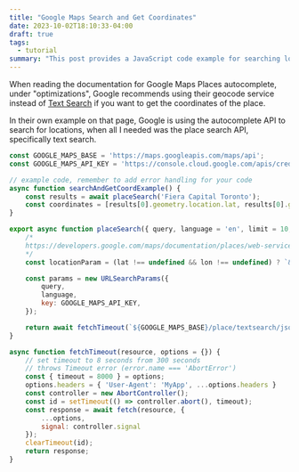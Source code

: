 ```yaml
---
title: "Google Maps Search and Get Coordinates"
date: 2023-10-02T18:10:33-04:00
draft: true
tags:
  - tutorial
summary: "This post provides a JavaScript code example for searching locations and retrieving their coordinates using the Google Maps Place Search API (specifically Text Search), contrary to Google's documentation suggesting the Geocode service for this purpose. It includes a `placeSearch` function utilizing `fetch` with a timeout and demonstrates how to extract latitude and longitude from the results. The author notes Google's example on their documentation page uses the Autocomplete API instead of Text Search for this task."
---
```


When reading the documentation for Google Maps Places autocomplete, under "optimizations", Google recommends using their geocode service instead of [Text Search](https://developers.google.com/maps/documentation/places/web-service/search-text) if you want to get the coordinates of the place.

In their own example on that page, Google is using the autocomplete API to search for locations, when all I needed was the place search API, specifically text search.

```js
const GOOGLE_MAPS_BASE = 'https://maps.googleapis.com/maps/api';
const GOOGLE_MAPS_API_KEY = 'https://console.cloud.google.com/apis/credentials';

// example code, remember to add error handling for your code
async function searchAndGetCoordExample() {
    const results = await placeSearch('Fiera Capital Toronto');
    const coordinates = [results[0].geometry.location.lat, results[0].geometry.location.lng];
}

export async function placeSearch({ query, language = 'en', limit = 10, lat, lon } = {}) {
    /*
    https://developers.google.com/maps/documentation/places/web-service/search-text
    */
    const locationParam = (lat !== undefined && lon !== undefined) ? `&location=${lat},${lon}` : '';

    const params = new URLSearchParams({
        query,
        language,
        key: GOOGLE_MAPS_API_KEY,
    });

    return await fetchTimeout(`${GOOGLE_MAPS_BASE}/place/textsearch/json?input=${params.toString()}${locationParam}&key=${GOOGLE_MAPS_API_KEY}`).then(r => r.json());
}

async function fetchTimeout(resource, options = {}) {
    // set timeout to 8 seconds from 300 seconds
    // throws Timeout error (error.name === 'AbortError')
    const { timeout = 8000 } = options;
    options.headers = { 'User-Agent': 'MyApp', ...options.headers }
    const controller = new AbortController();
    const id = setTimeout(() => controller.abort(), timeout);
    const response = await fetch(resource, {
        ...options,
        signal: controller.signal
    });
    clearTimeout(id);
    return response;
}
```
